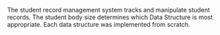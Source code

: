   The student record management system tracks and manipulate student records. 
   The student body size determines which Data Structure is most appropriate. 
  Each data structure was implemented from scratch.
